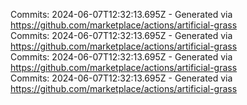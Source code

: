 Commits: 2024-06-07T12:32:13.695Z - Generated via https://github.com/marketplace/actions/artificial-grass
<br>
Commits: 2024-06-07T12:32:13.695Z - Generated via https://github.com/marketplace/actions/artificial-grass
<br>
Commits: 2024-06-07T12:32:13.695Z - Generated via https://github.com/marketplace/actions/artificial-grass
<br>
Commits: 2024-06-07T12:32:13.695Z - Generated via https://github.com/marketplace/actions/artificial-grass
<br>
